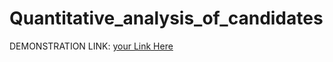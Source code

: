 # Quantitative_analysis_of_candidates
DEMONSTRATION LINK:
[your Link Here](https://drive.google.com/file/d/10iIwFA-ccOGR9a1Tezt5-iuZlHzM3lY5/view?usp=sharing)
